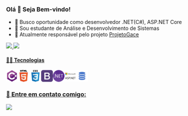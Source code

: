 ### Olá 👋 Seja Bem-vindo!

- 🔭 Busco oportunidade como desenvolvedor .NET(C#), ASP.NET Core
- 🌱 Sou estudante de Análise e Desenvolvimento de Sistemas
- 👯 Atualmente responsável pelo projeto <a href="https://github.com/manoelgeraldo/ProjetoGace" target="_blank">ProjetoGace</a>

<div>
  <a href="https://github.com/manoelgeraldo">
  <img height="180em" src="https://github-readme-stats.vercel.app/api?username=manoelgeraldo&show_icons=true&theme=dark&include_all_commits=true&count_private=true"/>
  <img height="180em" src="https://github-readme-stats.vercel.app/api/top-langs/?username=manoelgeraldo&layout=compact&langs_count=7&theme=dark"/>
</div>

#### 👨‍💻 Tecnologias

 <img align="left" alt="Csharp" height="32" width="32" src="https://raw.githubusercontent.com/devicons/devicon/master/icons/csharp/csharp-original.svg">
 <img align="left" alt="HTML5" height="32" width="32" src="https://raw.githubusercontent.com/github/explore/80688e429a7d4ef2fca1e82350fe8e3517d3494d/topics/html/html.png" />
 <img align="left" alt="CSS3" height="32" width="32" src="https://raw.githubusercontent.com/github/explore/80688e429a7d4ef2fca1e82350fe8e3517d3494d/topics/css/css.png" />
 <img align="left" alt="Bootstrap" height="32" width="32" src="https://raw.githubusercontent.com/github/explore/80688e429a7d4ef2fca1e82350fe8e3517d3494d/topics/bootstrap/bootstrap.png" />
 <img align="left" alt="Dotnet" height="32" width="32" src="https://raw.githubusercontent.com/github/explore/93d8a67084f94b2a444e510199a6e7622e5b09a3/topics/dotnet/dotnet.png" />
 <img align="left" alt="Aspnet" height="32" width="32" src="https://raw.githubusercontent.com/github/explore/80688e429a7d4ef2fca1e82350fe8e3517d3494d/topics/aspnet/aspnet.png" />
 <img align="left" alt="SQL" height="32" width="32" src="https://raw.githubusercontent.com/github/explore/80688e429a7d4ef2fca1e82350fe8e3517d3494d/topics/sql/sql.png" />

<br/>
<br/>
  
### 🤝 Entre em contato comigo:
  <a href="https://www.linkedin.com/in/manoelgeraldo" target="_blank"><img src="https://img.shields.io/badge/-LinkedIn-%230077B5?style=for-the-badge&logo=linkedin&logoColor=white" target="_blank"></a> 
  
 
</div>

<!--
**manoelgeraldo/manoelgeraldo** is a ✨ _special_ ✨ repository because its `README.md` (this file) appears on your GitHub profile.

Here are some ideas to get you started:

- 🔭 I’m currently working on ...
- 🌱 I’m currently learning ...
- 👯 I’m looking to collaborate on ...
- 🤔 I’m looking for help with ...
- 💬 Ask me about ...
- 📫 How to reach me: ...
- 😄 Pronouns: ...
- ⚡ Fun fact: ...
-->
